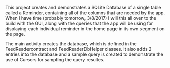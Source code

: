This project creates and demonstrates a SQLite Database of a single table called a Reminder, containing all of the columns that are needed by the app. When I have time (probably tomorrow, 3/8/2017) I will this all over to the build with the GUI, along with the queries that the app will be using for displaying each individual reminder in the home page in its own segment on the page.  

The main activity creates the database, which is defined in the FeedReadercontract and FeedReaderDbHelper classes. It also adds 2 entries into the database and a sample query is created to demonstrate the use of Cursors for sampling the query resultes. 
